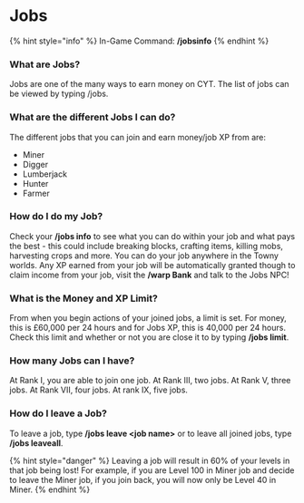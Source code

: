 # Jobs

{% hint style="info" %}
In-Game Command: **/jobsinfo**
{% endhint %}

### What are Jobs?

Jobs are one of the many ways to earn money on CYT. The list of jobs can be viewed by typing /jobs.

### What are the different Jobs I can do?

The different jobs that you can join and earn money/job XP from are:

* Miner
* Digger
* Lumberjack
* Hunter
* Farmer

### **How do I do my Job?**

Check your **/jobs info** to see what you can do within your job and what pays the best - this could include breaking blocks, crafting items, killing mobs, harvesting crops and more. You can do your job anywhere in the Towny worlds. Any XP earned from your job will be automatically granted though to claim income from your job, visit the **/warp Bank** and talk to the Jobs NPC!

### What is the Money and XP Limit?

From when you begin actions of your joined jobs, a limit is set. For money, this is £60,000 per 24 hours and for Jobs XP, this is 40,000 per 24 hours. Check this limit and whether or not you are close it to by typing **/jobs limit**.

### How many Jobs can I have?

At Rank I, you are able to join one job. At Rank III, two jobs. At Rank V, three jobs. At Rank VII, four jobs. At rank IX, five jobs.

### How do I leave a Job?

To leave a job, type **/jobs leave \<job name>** or to leave all joined jobs, type **/jobs leaveall**.

{% hint style="danger" %}
Leaving a job will result in 60% of your levels in that job being lost! For example, if you are Level 100 in Miner job and decide to leave the Miner job, if you join back, you will now only be Level 40 in Miner.
{% endhint %}
